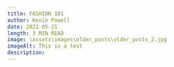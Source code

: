 ```yaml
---
title: FASHION 101
author: Kevin Powell
date: 2021-05-15
length: 3 MIN READ
image: \assets\images\older_posts\older_posts_2.jpg
imageAlt: This is a test
description: 
---
```


